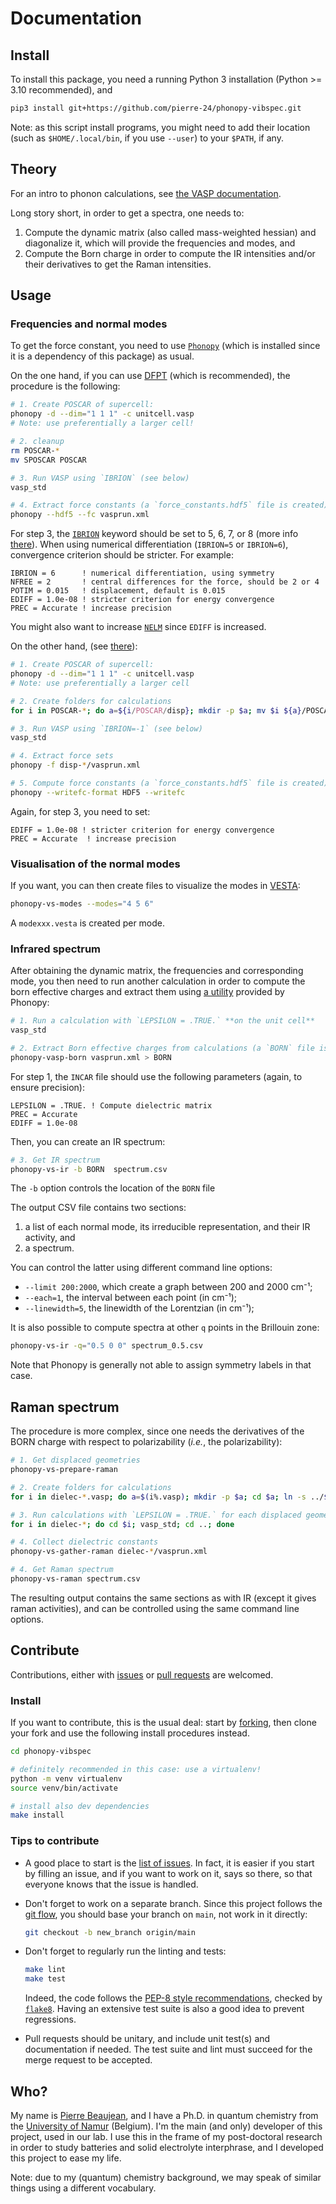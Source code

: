 # Documentation

## Install

To install this package, you need a running Python 3 installation (Python >= 3.10 recommended), and

```bash
pip3 install git+https://github.com/pierre-24/phonopy-vibspec.git
```

Note: as this script install programs, you might need to add their location (such as `$HOME/.local/bin`, if you use `--user`) to your `$PATH`, if any.

## Theory

For an intro to phonon calculations, see [the VASP documentation](https://www.vasp.at/wiki/index.php/Phonons:_Theory). 

Long story short, in order to get a spectra, one needs to:

1. Compute the dynamic matrix (also called mass-weighted hessian) and diagonalize it, which will provide the frequencies and modes, and
2. Compute the Born charge in order to compute the IR intensities and/or their derivatives to get the Raman intensities.

## Usage

### Frequencies and normal modes

To get the force constant, you need to use [`Phonopy`](https://phonopy.github.io/phonopy/index.html) (which is installed since it is a dependency of this package) as usual.

On the one hand, if you can use [DFPT](https://phonopy.github.io/phonopy/vasp-dfpt.html#vasp-dfpt-interface) (which is recommended), the procedure is the following:

```bash
# 1. Create POSCAR of supercell:
phonopy -d --dim="1 1 1" -c unitcell.vasp 
# Note: use preferentially a larger cell!

# 2. cleanup
rm POSCAR-*
mv SPOSCAR POSCAR

# 3. Run VASP using `IBRION` (see below)
vasp_std

# 4. Extract force constants (a `force_constants.hdf5` file is created)
phonopy --hdf5 --fc vasprun.xml
```

For step 3, the [`IBRION`](https://www.vasp.at/wiki/index.php/IBRION) keyword should be set to 5, 6, 7, or 8 (more info [there](https://www.vasp.at/wiki/index.php/IBRION#Computing_the_phonon_modes)).
When using numerical differentiation (`IBRION=5` or `IBRION=6`), convergence criterion should be stricter.
For example:

```text
IBRION = 6      ! numerical differentiation, using symmetry
NFREE = 2       ! central differences for the force, should be 2 or 4
POTIM = 0.015   ! displacement, default is 0.015
EDIFF = 1.0e-08 ! stricter criterion for energy convergence
PREC = Accurate ! increase precision
```

You might also want to increase [`NELM`](https://www.vasp.at/wiki/index.php/NELM) since `EDIFF` is increased.

On the other hand, (see [there](https://phonopy.github.io/phonopy/vasp.html)):

```bash
# 1. Create POSCAR of supercell:
phonopy -d --dim="1 1 1" -c unitcell.vasp 
# Note: use preferentially a larger cell

# 2. Create folders for calculations
for i in POSCAR-*; do a=${i/POSCAR/disp}; mkdir -p $a; mv $i ${a}/POSCAR; done; 

# 3. Run VASP using `IBRION=-1` (see below)
vasp_std

# 4. Extract force sets
phonopy -f disp-*/vasprun.xml

# 5. Compute force constants (a `force_constants.hdf5` file is created)
phonopy --writefc-format HDF5 --writefc
```

Again, for step 3, you need to set:

```text
EDIFF = 1.0e-08 ! stricter criterion for energy convergence
PREC = Accurate  ! increase precision
```

### Visualisation of the normal modes

If you want, you can then create files to visualize the modes in [VESTA](http://jp-minerals.org/vesta/en/):

```bash
phonopy-vs-modes --modes="4 5 6"
```

A `modexxx.vesta` is created per mode.

### Infrared spectrum

After obtaining the dynamic matrix, the frequencies and corresponding mode, you then need to run another calculation in order to compute the born effective charges and extract them using [a utility](https://phonopy.github.io/phonopy/auxiliary-tools.html#phonopy-vasp-born) provided by Phonopy:

```bash
# 1. Run a calculation with `LEPSILON = .TRUE.` **on the unit cell**
vasp_std

# 2. Extract Born effective charges from calculations (a `BORN` file is created)
phonopy-vasp-born vasprun.xml > BORN
```

For step 1, the `INCAR` file should use the following parameters (again, to ensure precision):

```text
LEPSILON = .TRUE. ! Compute dielectric matrix
PREC = Accurate
EDIFF = 1.0e-08
```

Then, you can create an IR spectrum:

```bash
# 3. Get IR spectrum
phonopy-vs-ir -b BORN  spectrum.csv
```

The `-b` option controls the location of the `BORN` file

The output CSV file contains two sections:

1. a list of each normal mode, its irreducible representation, and their IR activity, and
2. a spectrum.

You can control the latter using different command line options:

+ `--limit 200:2000`, which create a graph between 200 and 2000 cm⁻¹;
+ `--each=1`, the interval between each point (in cm⁻¹);
+ `--linewidth=5`, the linewidth of the Lorentzian (in cm⁻¹);

It is also possible to compute spectra at other `q` points in the Brillouin zone:

```bash
phonopy-vs-ir -q="0.5 0 0" spectrum_0.5.csv
```

Note that Phonopy is generally not able to assign symmetry labels in that case.

## Raman spectrum

The procedure is more complex, since one needs the derivatives of the BORN charge with respect to polarizability (*i.e.*, the polarizability):

```bash
# 1. Get displaced geometries
phonopy-vs-prepare-raman

# 2. Create folders for calculations
for i in dielec-*.vasp; do a=$(i%.vasp); mkdir -p $a; cd $a; ln -s ../$i POSCAR; cd ..; done; 

# 3. Run calculations with `LEPSILON = .TRUE.` for each displaced geometry
for i in dielec-*; do cd $i; vasp_std; cd ..; done

# 4. Collect dielectric constants
phonopy-vs-gather-raman dielec-*/vasprun.xml

# 4. Get Raman spectrum
phonopy-vs-raman spectrum.csv
```

The resulting output contains the same sections as with IR (except it gives raman activities), and can be controlled using the same command line options.

## Contribute

Contributions, either with [issues](https://github.com/pierre-24/phonopy-vibspec/issues) or [pull requests](https://github.com/pierre-24/phonopy-vibspec/pulls) are welcomed.

### Install

If you want to contribute, this is the usual deal: 
start by [forking](https://guides.github.com/activities/forking/), then clone your fork and use the following install procedures instead.

```bash
cd phonopy-vibspec

# definitely recommended in this case: use a virtualenv!
python -m venv virtualenv
source venv/bin/activate

# install also dev dependencies
make install
```

### Tips to contribute

+ A good place to start is the [list of issues](https://github.com/pierre-24/phonopy-vibspec/issues).
  In fact, it is easier if you start by filling an issue, and if you want to work on it, says so there, so that everyone knows that the issue is handled.

+ Don't forget to work on a separate branch.
  Since this project follows the [git flow](http://nvie.com/posts/a-successful-git-branching-model/), you should base your branch on `main`, not work in it directly:

    ```bash
    git checkout -b new_branch origin/main
    ```
 
+ Don't forget to regularly run the linting and tests:

    ```bash
    make lint
    make test
    ```
    
    Indeed, the code follows the [PEP-8 style recommendations](http://legacy.python.org/dev/peps/pep-0008/), checked by [`flake8`](https://flake8.pycqa.org/en/latest/).
    Having an extensive test suite is also a good idea to prevent regressions.

+ Pull requests should be unitary, and include unit test(s) and documentation if needed. 
  The test suite and lint must succeed for the merge request to be accepted.

## Who?

My name is [Pierre Beaujean](https://pierrebeaujean.net), and I have a Ph.D. in quantum chemistry from the [University of Namur](https://unamur.be) (Belgium).
I'm the main (and only) developer of this project, used in our lab.
I use this in the frame of my post-doctoral research in order to study batteries and solid electrolyte interphrase, and I developed this project to ease my life.

Note: due to my (quantum) chemistry background, we may speak of similar things using a different vocabulary.